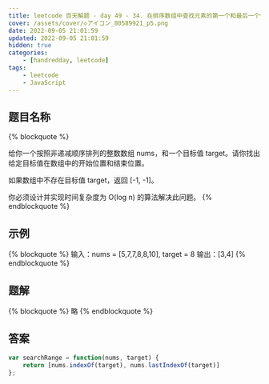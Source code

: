 ```yaml
---
title: leetcode 百天解题 - day 49 - 34. 在排序数组中查找元素的第一个和最后一个位置
cover: /assets/cover/◇アイコン_80589921_p5.png
date: 2022-09-05 21:01:59
updated: 2022-09-05 21:01:59
hidden: true
categories:
    - [handredday, leetcode]
tags:
    - leetcode
    - JavaScript
---
```


## 题目名称

{% blockquote %}

给你一个按照非递减顺序排列的整数数组 nums，和一个目标值 target。请你找出给定目标值在数组中的开始位置和结束位置。

如果数组中不存在目标值 target，返回 [-1, -1]。

你必须设计并实现时间复杂度为 O(log n) 的算法解决此问题。
{% endblockquote %}

## 示例

{% blockquote %}
输入：nums = [5,7,7,8,8,10], target = 8
输出：[3,4]
{% endblockquote %}


## 题解

{% blockquote %}
略
{% endblockquote %}

## 答案

~~~js
var searchRange = function(nums, target) {
    return [nums.indexOf(target), nums.lastIndexOf(target)]
};
~~~